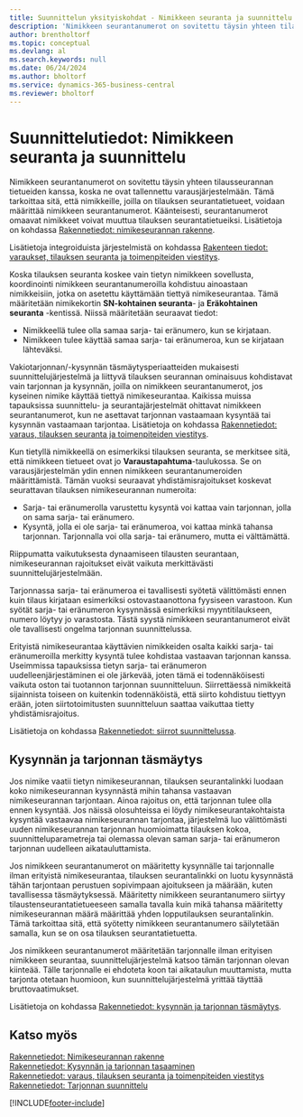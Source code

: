 ```yaml
---
title: Suunnittelun yksityiskohdat - Nimikkeen seuranta ja suunnittelu | Microsoft-asiakirjat
description: 'Nimikkeen seurantanumerot on sovitettu täysin yhteen tilausseurannan tietueiden kanssa, koska ne ovat tallennettu varausjärjestelmään.'
author: brentholtorf
ms.topic: conceptual
ms.devlang: al
ms.search.keywords: null
ms.date: 06/24/2024
ms.author: bholtorf
ms.service: dynamics-365-business-central
ms.reviewer: bholtorf
---
```

# <a name="design-details-item-tracking-and-planning"></a>Suunnittelutiedot: Nimikkeen seuranta ja suunnittelu
Nimikkeen seurantanumerot on sovitettu täysin yhteen tilausseurannan tietueiden kanssa, koska ne ovat tallennettu varausjärjestelmään. Tämä tarkoittaa sitä, että nimikkeille, joilla on tilauksen seurantatietueet, voidaan määrittää nimikkeen seurantanumerot. Käänteisesti, seurantanumerot omaavat nimikkeet voivat muuttua tilauksen seurantatietueiksi. Lisätietoja on kohdassa [Rakennetiedot: nimikeseurannan rakenne](design-details-item-tracking-design.md).

Lisätietoja integroiduista järjestelmistä on kohdassa [Rakenteen tiedot: varaukset, tilauksen seuranta ja toimenpiteiden viestitys](design-details-reservation-order-tracking-and-action-messaging.md).

Koska tilauksen seuranta koskee vain tietyn nimikkeen sovellusta, koordinointi nimikkeen seurantanumeroilla kohdistuu ainoastaan nimikkeisiin, jotka on asetettu käyttämään tiettyä nimikeseurantaa. Tämä määritetään nimikekortin **SN-kohtainen seuranta**- ja **Eräkohtainen seuranta** -kentissä. Niissä määritetään seuraavat tiedot:

- Nimikkeellä tulee olla samaa sarja- tai eränumero, kun se kirjataan.
- Nimikkeen tulee käyttää samaa sarja- tai eränumeroa, kun se kirjataan lähteväksi.

Vakiotarjonnan/-kysynnän täsmäytysperiaatteiden mukaisesti suunnittelujärjestelmä ja liittyvä tilauksen seurannan ominaisuus kohdistavat vain tarjonnan ja kysynnän, joilla on nimikkeen seurantanumerot, jos kyseinen nimike käyttää tiettyä nimikeseurantaa. Kaikissa muissa tapauksissa suunnittelu- ja seurantajärjestelmät ohittavat nimikkeen seurantanumerot, kun ne asettavat tarjonnan vastaamaan kysyntää tai kysynnän vastaamaan tarjontaa. Lisätietoja on kohdassa [Rakennetiedot: varaus, tilauksen seuranta ja toimenpiteiden viestitys](design-details-reservation-order-tracking-and-action-messaging.md).

Kun tietyllä nimikkeellä on esimerkiksi tilauksen seuranta, se merkitsee sitä, että nimikkeen tietueet ovat jo **Varaustapahtuma**-taulukossa. Se on varausjärjestelmän ydin ennen nimikkeen seurantanumeroiden määrittämistä. Tämän vuoksi seuraavat yhdistämisrajoitukset koskevat seurattavan tilauksen nimikeseurannan numeroita:

- Sarja- tai eränumerolla varustettu kysyntä voi kattaa vain tarjonnan, jolla on sama sarja- tai eränumero.
- Kysyntä, jolla ei ole sarja- tai eränumeroa, voi kattaa minkä tahansa tarjonnan. Tarjonnalla voi olla sarja- tai eränumero, mutta ei välttämättä.

Riippumatta vaikutuksesta dynaamiseen tilausten seurantaan, nimikeseurannan rajoitukset eivät vaikuta merkittävästi suunnittelujärjestelmään.

Tarjonnassa sarja- tai eränumeroa ei tavallisesti syötetä välittömästi ennen kuin tilaus kirjataan esimerkiksi ostovastaanottona fyysiseen varastoon. Kun syötät sarja- tai eränumeron kysynnässä esimerkiksi myyntitilaukseen, numero löytyy jo varastosta. Tästä syystä nimikkeen seurantanumerot eivät ole tavallisesti ongelma tarjonnan suunnittelussa.

Erityistä nimikeseurantaa käyttävien nimikkeiden osalta kaikki sarja- tai eränumeroilla merkitty kysyntä tulee kohdistaa vastaavan tarjonnan kanssa. Useimmissa tapauksissa tietyn sarja- tai eränumeron uudelleenjärjestäminen ei ole järkevää, joten tämä ei todennäköisesti vaikuta oston tai tuotannon tarjonnan suunnitteluun. Siirrettäessä nimikkeitä sijainnista toiseen on kuitenkin todennäköistä, että siirto kohdistuu tiettyyn erään, joten siirtotoimitusten suunnitteluun saattaa vaikuttaa tietty yhdistämisrajoitus.

Lisätietoja on kohdassa [Rakennetiedot: siirrot suunnittelussa](design-details-transfers-in-planning.md).

## <a name="balancing-demand-and-supply"></a>Kysynnän ja tarjonnan täsmäytys
Jos nimike vaatii tietyn nimikeseurannan, tilauksen seurantalinkki luodaan koko nimikeseurannan kysynnästä mihin tahansa vastaavan nimikeseurannan tarjontaan. Ainoa rajoitus on, että tarjonnan tulee olla ennen kysyntää. Jos näissä olosuhteissa ei löydy nimikeseurantakohtaista kysyntää vastaavaa nimikeseurannan tarjontaa, järjestelmä luo välittömästi uuden nimikeseurannan tarjonnan huomioimatta tilauksen kokoa, suunnitteluparametreja tai olemassa olevan saman sarja- tai eränumeron tarjonnan uudelleen aikatauluttamista.

Jos nimikkeen seurantanumerot on määritetty kysynnälle tai tarjonnalle ilman erityistä nimikeseurantaa, tilauksen seurantalinkki on luotu kysynnästä tähän tarjontaan perustuen sopivimpaan ajoitukseen ja määrään, kuten tavallisessa täsmäytyksessä. Määritetty nimikkeen seurantanumero siirtyy tilaustenseurantatietueeseen samalla tavalla kuin mikä tahansa määritetty nimikeseurannan määrä määrittää yhden lopputilauksen seurantalinkin. Tämä tarkoittaa sitä, että syötetty nimikkeen seurantanumero säilytetään samalla, kun se on osa tilauksen seurantatietuetta.

Jos nimikkeen seurantanumerot määritetään tarjonnalle ilman erityisen nimikkeen seurantaa, suunnittelujärjestelmä katsoo tämän tarjonnan olevan kiinteää. Tälle tarjonnalle ei ehdoteta koon tai aikataulun muuttamista, mutta tarjonta otetaan huomioon, kun suunnittelujärjestelmä yrittää täyttää bruttovaatimukset.

Lisätietoja on kohdassa [Rakennetiedot: kysynnän ja tarjonnan täsmäytys](design-details-balancing-demand-and-supply.md).  

## <a name="see-also"></a>Katso myös
[Rakennetiedot: Nimikeseurannan rakenne](design-details-item-tracking-design.md)  
[Rakennetiedot: Kysynnän ja tarjonnan tasaaminen](design-details-balancing-demand-and-supply.md)  
[Rakennetiedot: varaus, tilauksen seuranta ja toimenpiteiden viestitys](design-details-reservation-order-tracking-and-action-messaging.md)   
[Rakennetiedot: Tarjonnan suunnittelu](design-details-supply-planning.md)  


[!INCLUDE[footer-include](includes/footer-banner.md)]
